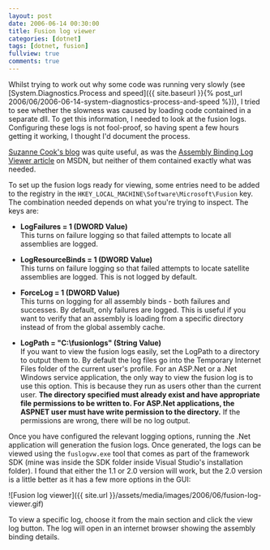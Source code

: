 ```yaml
---
layout: post
date: 2006-06-14 00:30:00
title: Fusion log viewer
categories: [dotnet]
tags: [dotnet, fusion]
fullview: true
comments: true
---
```


Whilst trying to work out why some code was running very slowly (see [System.Diagnostics.Process and speed]({{ site.baseurl }}{% post_url 2006/06/2006-06-14-system-diagnostics-process-and-speed %})), I tried to see whether the slowness was caused by loading code contained in a separate dll. To get this information, I needed to look at the fusion logs. Configuring these logs is not fool-proof, so having spent a few hours getting it working, I thought I'd document the process.

[Suzanne Cook's blog](http://blogs.msdn.com/suzcook/archive/2003/05/29/57120.aspx) was quite useful, as was the [Assembly Binding Log Viewer article](http://msdn.microsoft.com/library/default.asp?url=/library/en-us/cptools/html/cpgrffusionlogviewerfuslogvwexe.asp) on MSDN, but neither of them contained exactly what was needed.

To set up the fusion logs ready for viewing, some entries need to be added to the registry in the `HKEY_LOCAL_MACHINE\Software\Microsoft\Fusion` key. The combination needed depends on what you're trying to inspect. The keys are:

- **LogFailures = 1 (DWORD Value)**  
This turns on failure logging so that failed attempts to locate all assemblies are logged.

- **LogResourceBinds = 1 (DWORD Value)**  
This turns on failure logging so that failed attempts to locate satellite assemblies are logged. This is not logged by default.

- **ForceLog = 1 (DWORD Value)**  
This turns on logging for all assembly binds - both failures and successes. By default, only failures are logged. This is useful if you want to verify that an assembly is loading from a specific directory instead of from the global assembly cache.

- **LogPath = "C:\fusionlogs\" (String Value)**  
If you want to view the fusion logs easily, set the LogPath to a directory to output them to. By default the log files go into the Temporary Internet Files folder of the current user's profile. For an ASP.Net or a .Net Windows service application, the only way to view the fusion log is to use this option. This is because they run as users other than the current user. **The directory specified must already exist and have appropriate file permissions to be written to. For ASP.Net applications, the ASPNET user must have write permission to the directory.** If the permissions are wrong, there will be no log output.

Once you have configured the relevant logging options, running the .Net application will generation the fusion logs. Once generated, the logs can be viewed using the `fuslogvw.exe` tool that comes as part of the framework SDK (mine was inside the SDK folder inside Visual Studio's installation folder). I found that either the 1.1 or 2.0 version will work, but the 2.0 version is a little better as it has a few more options in the GUI:

![Fusion log viewer]({{ site.url }}/assets/media/images/2006/06/fusion-log-viewer.gif)

To view a specific log, choose it from the main section and click the view log button. The log will open in an internet browser showing the assembly binding details.

